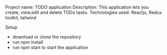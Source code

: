 Project name: TODO application
Description: This application lets you create, view,edit and delete TODo tasks.
Technologies used: Reactjs, Redux toolkit, tailwind

Setup

- download or clone the repository
- run npm install
- run npm start to start the application
